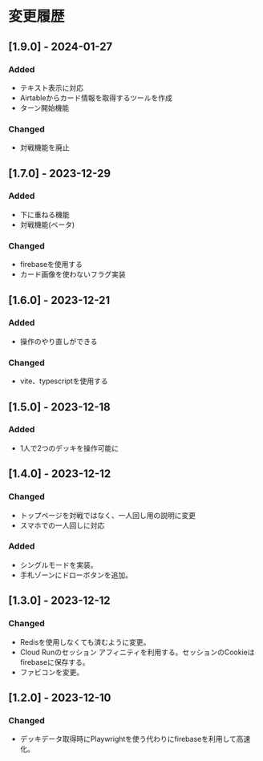 # 変更履歴

## [1.9.0] - 2024-01-27

### Added
- テキスト表示に対応
- Airtableからカード情報を取得するツールを作成
- ターン開始機能

### Changed
- 対戦機能を廃止

## [1.7.0] - 2023-12-29

### Added
- 下に重ねる機能
- 対戦機能(ベータ)

### Changed
- firebaseを使用する
- カード画像を使わないフラグ実装

## [1.6.0] - 2023-12-21

### Added
- 操作のやり直しができる

### Changed
- vite、typescriptを使用する

## [1.5.0] - 2023-12-18

### Added
- 1人で2つのデッキを操作可能に

## [1.4.0] - 2023-12-12

### Changed
- トップページを対戦ではなく、一人回し用の説明に変更
- スマホでの一人回しに対応

### Added
- シングルモードを実装。
- 手札ゾーンにドローボタンを追加。

## [1.3.0] - 2023-12-12

### Changed
- Redisを使用しなくても済むように変更。
- Cloud Runのセッション アフィニティを利用する。セッションのCookieはfirebaseに保存する。
- ファビコンを変更。

## [1.2.0] - 2023-12-10

### Changed
- デッキデータ取得時にPlaywrightを使う代わりにfirebaseを利用して高速化。
